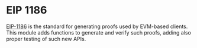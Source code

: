 # EIP 1186
[EIP-1186](https://eips.ethereum.org/EIPS/eip-1186) is the standard for generating proofs used by EVM-based clients.
This module adds functions to generate and verify such proofs, adding also proper testing of such new APIs. 

